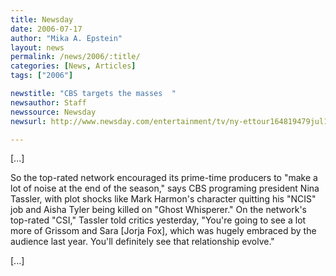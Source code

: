 ```yaml
---
title: Newsday
date: 2006-07-17
author: "Mika A. Epstein"
layout: news
permalink: /news/2006/:title/
categories: [News, Articles]
tags: ["2006"]

newstitle: "CBS targets the masses  "
newsauthor: Staff
newssource: Newsday
newsurl: http://www.newsday.com/entertainment/tv/ny-ettour164819479jul16,0,2337581.story?coll=ny-television-print

---
```


[...]

So the top-rated network encouraged its prime-time producers to "make a lot of noise at the end of the season," says CBS programing president Nina Tassler, with plot shocks like Mark Harmon's character quitting his "NCIS" job and Aisha Tyler being killed on "Ghost Whisperer." On the network's top-rated "CSI," Tassler told critics yesterday, "You're going to see a lot more of Grissom and Sara [Jorja Fox], which was hugely embraced by the audience last year. You'll definitely see that relationship evolve."

[...]
